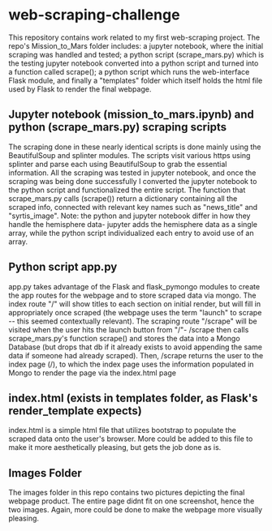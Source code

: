 # web-scraping-challenge

  This repository contains work related to my first web-scraping project. The repo's Mission_to_Mars folder includes: a jupyter notebook, where the initial scraping was handled and tested; a python script (scrape_mars.py) which is the testing jupyter notebook converted into a python script and turned into a function called scrape(); a python script which runs the web-interface Flask module, and finally a "templates" folder which itself holds the html file used by Flask to render the final webpage.

## Jupyter notebook (mission_to_mars.ipynb) and python (scrape_mars.py) scraping scripts
  The scraping done in these nearly identical scripts is done mainly using the BeautifulSoup and splinter modules. The scripts visit various https using splinter and parse each using BeautifulSoup to grab the essential information. All the scraping was tested in jupyter notebook, and once the scraping was being done successfully I converted the jupyter notebook to the python script and functionalized the entire script. The function that scrape_mars.py calls (scrape()) return a dictionary containing all the scraped info, connected with relevant key names such as "news_title" and "syrtis_image". Note: the python and jupyter notebook differ in how they handle the hemisphere data- jupyter adds the hemisphere data as a single array, while the python script individualized each entry to avoid use of an array.
  
## Python script app.py
  app.py takes advantage of the Flask and flask_pymongo modules to create the app routes for the webpage and to store scraped data via mongo. The index route "/" will show titles to each section on initial render, but will fill in appropriately once scraped (the webpage uses the term "launch" to scrape -- this seemed contextually relevant). The scraping route "/scrape" will be visited when the user hits the launch button from "/"- /scrape then calls scrape_mars.py's function scrape() and stores the data into a Mongo Database (but drops that db if it already exists to avoid appending the same data if someone had already scraped). Then, /scrape returns the user to the index page (/), to which the index page uses the information populated in Mongo to render the page via the index.html page
  
## index.html (exists in templates folder, as Flask's render_template expects)
  index.html is a simple html file that utilizes bootstrap to populate the scraped data onto the user's browser. More could be added to this file to make it more aesthetically pleasing, but gets the job done as is.
  
## Images Folder
  The images folder in this repo contains two pictures depicting the final webpage product. The entire page didnt fit on one screenshot, hence the two images. Again, more could be done to make the webpage more visually pleasing.
